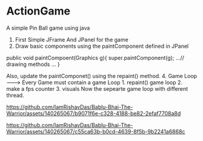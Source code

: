 # ActionGame
A simple Pin Ball game using java

1. First Simple JFrame And JPanel for the game
2. Draw basic components using the paintComponent defined in JPanel

public void paintCompoent(Graphics g){
    super.paintComponent(g);
    ...// drawing methods ...
}

Also, update the paintComponet() using the repaint() method.
4. Game Loop --->
    Every Game must contain a game Loop 
    1. repaint() game loop
    2. make a fps counter
    3. visuals
Now the sepearte game loop with different thread.



https://github.com/IamRishavDas/Bablu-Bhai-The-Warrior/assets/140265067/b9071f6e-c328-4188-be82-2efaf7708a8d




https://github.com/IamRishavDas/Bablu-Bhai-The-Warrior/assets/140265067/c55ca63b-b0cd-4639-8f5b-9b2241a6868c

